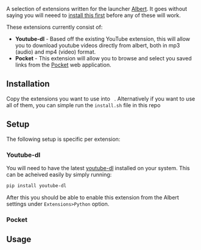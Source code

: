A selection of extensions written for the launcher [Albert](). It goes without saying you will neeed to [install this first]() before any of these will work.

These extensions currently consist of:
* **Youtube-dl** - Based off the existing YouTube extension, this will allow you to download youtube videos directly from albert, both in mp3 (audio) and mp4 (video) format.
* **Pocket** - This extension will allow you to browse and select you saved links from the [Pocket]() web application.

## Installation

Copy the extensions you want to use into ` `. Alternatively if you want to use all of them, you can simple run the `install.sh` file in this repo

## Setup

The following setup is specific per extension:

### Youtube-dl

You will need to have the latest [youtube-dl]() installed on your system. This can be acheived easily by simply running:

```bash
pip install youtube-dl
```

After this you should be able to enable this extension from the Albert settings under  `Extensions>Python` option.

### Pocket



## Usage